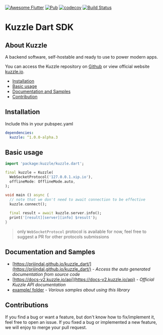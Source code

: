 [![Awesome Flutter](https://img.shields.io/badge/Awesome-Flutter-blue.svg?longCache=true&style=flat-square)](https://stackoverflow.com/questions/tagged/flutter?sort=votes)
[![Pub](https://img.shields.io/pub/v/kuzzle.svg?style=flat-square)](https://pub.dartlang.org/packages/kuzzle)
[![codecov](https://img.shields.io/codecov/c/github/prijindal/kuzzle_dart/master.svg?style=flat-square)](https://codecov.io/gh/prijindal/kuzzle_dart)
[![Build Status](https://img.shields.io/travis/prijindal/kuzzle_dart/master.svg?style=flat-square)](https://travis-ci.org/prijindal/kuzzle_dart)

# Kuzzle Dart SDK

## About Kuzzle

A backend software, self-hostable and ready to use to power modern apps.

You can access the Kuzzle repository on [Github](https://github.com/kuzzleio/kuzzle) or view official website [kuzzle.io](https://kuzzle.io).

* [Installation](#installation)
* [Basic usage](#basic-usage)
* [Documentation and Samples](#documentation-and-samples)
* [Contribution](#contribution)

## Installation

Include this in your pubspec.yaml

```yaml
dependencies:
  kuzzle: ^1.0.0-alpha.3

```

## Basic usage

```dart
import 'package:kuzzle/kuzzle.dart';

final kuzzle = Kuzzle(
  WebSocketProtocol('127.0.0.1.xip.io'),
  offlineMode: OfflineMode.auto,
);

void main () async {
  // note that we don't need to await connection to be effective
  kuzzle.connect(); 
  
  final result = await kuzzle.server.info();
  print('[result][server][info] $result');
}
```

> only `WebSocketProtocol` protocol is available for now, feel free to suggest a PR for other protocols submissions

## Documentation and Samples

* [https://prijindal.github.io/kuzzle_dart/](https://prijindal.github.io/kuzzle_dart/) - 
  _Access the auto generated documentation from source code_
* [https://docs-v2.kuzzle.io/api](https://docs-v2.kuzzle.io/api) - 
  _Official Kuzzle API documentation_
* [example/ folder](./example/) - 
  _Various samples about using this library_
  
## Contributions

If you find a bug or want a feature, but don't know how to fix/implement it, feel free to open an issue.
If you fixed a bug or implemented a new feature, we will enjoy to merge your pull request.
